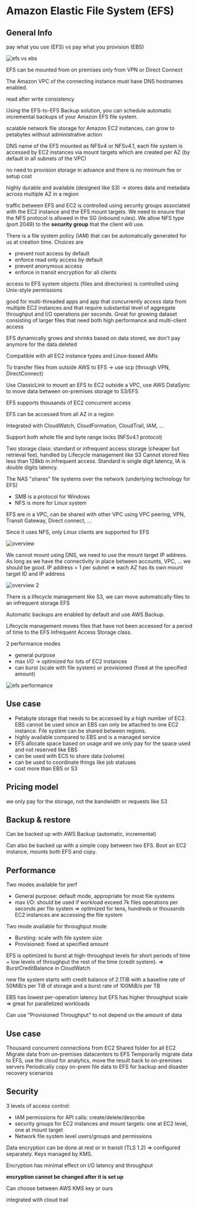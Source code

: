 # Amazon Elastic File System (EFS)

## General Info

pay what you use (EFS) vs pay what you provision (EBS)

![efs vs ebs](./efs-vs-ebs.png)

EFS can be mounted from on premises only from VPN or Direct Connect

The Amazon VPC of the connecting instance must have DNS hostnames enabled.

read after write consistency

Using the EFS-to-EFS Backup solution, you can schedule automatic incremental backups of your Amazon EFS file system.

scalable network file storage for Amazon EC2 instances, can grow to petabytes without administrative action

DNS name of the EFS mounted as NFSv4 or NFSv4.1, each file system is accessed by EC2 instances via mount targets which are created per AZ (by default in all subnets of the VPC)

no need to provision storage in advance and there is no minimum fee or setup cost

highly durable and available (designed like S3) -> stores data and metadata across multiple AZ in a region

traffic between EFS and EC2 is controlled using security groups associated with the EC2 instance and the EFS mount targets.
We need to ensure that the NFS protocol is allowed in the SG (inbound rules). We allow NFS type (port 2049) to the **security group** that the client will use.

There is a file system policy (IAM) that can be automatically generated for us at creation time. Choices are
* prevent root access by default
* enforce read only access by default
* prevent anonymous access
* enforce in transit encryption for all clients

access to EFS system objects (files and directories) is controlled using Unix-style permissions

good for multi-threaded apps and app that concurrently access data from multiple EC2 instances and that require substantial level of aggregate throughput and I/O operations per seconds.
Great for growing dataset consisting of larger files that need both high performance and multi-client access

EFS dynamically grows and shrinks based on data stored, we don't pay anymore for the data deleted

Compatible with all EC2 instance types and Linux-based AMIs

To transfer files from outside AWS to EFS -> use scp (through VPN, DirectConnect)

Use ClassicLink to mount an EFS to EC2 outside a VPC, use AWS DataSync to move data between on-premises storage to S3/EFS

EFS supports thousands of EC2 concurrent access

EFS can be accessed from all AZ in a region

Integrated with CloudWatch, CloudFormation, CloudTrail, IAM, ...

Support both whole file and byte range locks (NFSv4.1 protocol)

Two storage class: standard or infrequent access storage (cheaper but retrieval fee), handled by Lifecycle management like S3
Cannot stored files less than 128kb in infrequent access. Standard is single digit latency, IA is double digits latency.

The NAS "shares" file systems over the network (underlying technology for EFS)
* SMB is a protocol for Windows
* NFS is more for Linux system

EFS are in a VPC, can be shared with other VPC using VPC peering, VPN, Transit Gateway, Direct connect, ...

Since it uses NFS, only Linux clients are supported for EFS

![overview](./efs-overview.png)

We cannot mount using DNS, we need to use the mount target IP address. As long as we have the connectivity in place between accounts, VPC, ... we should be good.
IP address = 1 per subnet => each AZ has its own mount target ID and IP address

![overview 2](./efs-overview-2.png)

There is a lifecycle management like S3, we can move automatically files to an infrequent storage EFS

Automatic backups are enabled by default and use AWS Backup.

Lifecycle management moves files that have not been accessed for a period of time to the EFS Infrequent Access Storage class.

2 performance modes
* general purpose
* max I/O -> optimized for lots of EC2 instances
* can burst (scale with file system) or provisioned (fixed at the specified amount)

![efs performance](./efs-performance.png)

## Use case

* Petabyte storage that needs to be accessed by a high number of EC2. EBS cannot be used since an EBS can only be attached to one EC2 instance. File system can be shared between regions.
* highly available compared to EBS and is a managed service
* EFS allocate space based on usage and we only pay for the space used and not reserved like EBS
* can be used with ECS to share data (volume)
* can be used to coordinate things like job statuses
* cost more than EBS or S3

## Pricing model
we only pay for the storage, not the bandwidth or requests like S3

## Backup & restore
Can be backed up with AWS Backup (automatic, incremental)

Can also be backed up with a simple copy between two EFS. Boot an EC2 instance, mounts both EFS and copy.

## Performance

Two modes available for perf
* General purpose: default mode, appropriate for most file systems
* max I/O: should be used if workload exceed 7k files operations per seconds per file system => optimized for tens, hundreds or thousands EC2 instances are accessing the file system

Two mode available for throughput mode
* Bursting: scale with file system size
* Provisioned: fixed at specified amount

EFS is optimized to burst at high-throughput levels for short periods of time + low levels of throughput the rest of the time (credit system).
=> BurstCreditBalance in CloudWatch

new file system starts with credit balance of 2.1TiB with a baseline rate of 50MiB/s per TiB of storage and a burst rate of 100MiB/s per TB

EBS has lowest per-operation latency but EFS has higher throughput scale => great for parallelized workloads

Can use "Provisioned Throughput" to not depend on the amount of data

## Use case

Thousand concurrent connections from EC2
Shared folder for all EC2
Migrate data from on-premises datacenters to EFS
Temporarily migrate data to EFS, use the cloud for analytics, move the result back to on-premises servers
Periodically copy on-prem file data to EFS for backup and disaster recovery scenarios

## Security

3 levels of access control:

* IAM permissions for API calls: create/delete/describe 
* security groups for EC2 instances and mount targets: one at EC2 level, one at mount target
* Network file system level users/groups and permissions

Data encryption can be done at rest or in transit (TLS 1.2) => configured separately. Keys managed by KMS. 

Encryption has minimal effect on I/O latency and throughput

**encryption cannot be changed after it is set up**

Can choose between AWS KMS key or ours

integrated with cloud trail


